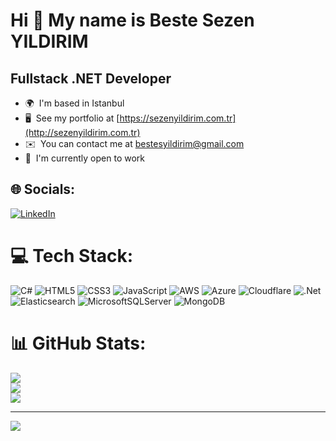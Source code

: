 Hi 👋 My name is Beste Sezen YILDIRIM
=====================================

Fullstack .NET Developer
-----------------

*   🌍  I'm based in Istanbul
*   🖥️  See my portfolio at [https://sezenyildirim.com.tr](http://sezenyildirim.com.tr)
*   ✉️  You can contact me at [bestesyildirim@gmail.com](mailto:bestesyildirim@gmail.com)
*   🚀  I'm currently open to work

## 🌐 Socials:
[![LinkedIn](https://img.shields.io/badge/LinkedIn-%230077B5.svg?logo=linkedin&logoColor=white)](https://linkedin.com/in/https://www.linkedin.com/in/beste-sezen-y-4539a7198/) 

# 💻 Tech Stack:
![C#](https://img.shields.io/badge/c%23-%23239120.svg?style=for-the-badge&logo=csharp&logoColor=white) ![HTML5](https://img.shields.io/badge/html5-%23E34F26.svg?style=for-the-badge&logo=html5&logoColor=white) ![CSS3](https://img.shields.io/badge/css3-%231572B6.svg?style=for-the-badge&logo=css3&logoColor=white) ![JavaScript](https://img.shields.io/badge/javascript-%23323330.svg?style=for-the-badge&logo=javascript&logoColor=%23F7DF1E) ![AWS](https://img.shields.io/badge/AWS-%23FF9900.svg?style=for-the-badge&logo=amazon-aws&logoColor=white) ![Azure](https://img.shields.io/badge/azure-%230072C6.svg?style=for-the-badge&logo=microsoftazure&logoColor=white) ![Cloudflare](https://img.shields.io/badge/Cloudflare-F38020?style=for-the-badge&logo=Cloudflare&logoColor=white) ![.Net](https://img.shields.io/badge/.NET-5C2D91?style=for-the-badge&logo=.net&logoColor=white) ![Elasticsearch](https://img.shields.io/badge/elasticsearch-%230377CC.svg?style=for-the-badge&logo=elasticsearch&logoColor=white) ![MicrosoftSQLServer](https://img.shields.io/badge/Microsoft%20SQL%20Server-CC2927?style=for-the-badge&logo=microsoft%20sql%20server&logoColor=white) ![MongoDB](https://img.shields.io/badge/MongoDB-%234ea94b.svg?style=for-the-badge&logo=mongodb&logoColor=white)
# 📊 GitHub Stats:
![](https://github-readme-stats.vercel.app/api?username=sezenyildirim&theme=nightowl&hide_border=false&include_all_commits=false&count_private=false)<br/>
![](https://nirzak-streak-stats.vercel.app/?user=sezenyildirim&theme=nightowl&hide_border=false)<br/>
![](https://github-readme-stats.vercel.app/api/top-langs/?username=sezenyildirim&theme=nightowl&hide_border=false&include_all_commits=false&count_private=false&layout=compact)

---
[![](https://visitcount.itsvg.in/api?id=sezenyildirim&icon=2&color=1)](https://visitcount.itsvg.in)
